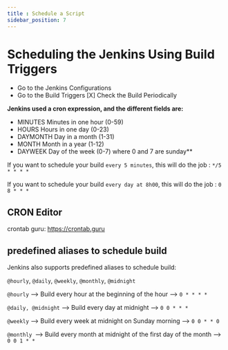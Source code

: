 ```yaml
---
title : Schedule a Script 
sidebar_position: 7
---
```


# Scheduling the Jenkins Using Build Triggers

* Go to the Jenkins Configurations
* Go to the Build Triggers
[X] Check the Build Periodically 

**Jenkins used a cron expression, and the different fields are:**

* MINUTES Minutes in one hour (0-59)
* HOURS Hours in one day (0-23)
* DAYMONTH Day in a month (1-31)
* MONTH Month in a year (1-12)
* DAYWEEK Day of the week (0-7) where 0 and 7 are sunday**

If you want to schedule your build `every 5 minutes`, this will do the job : `*/5 * * * *`

If you want to schedule your build `every day at 8h00`, this will do the job : `0 8 * * *`

## CRON Editor

crontab guru: https://crontab.guru

## predefined aliases to schedule build

Jenkins also supports predefined aliases to schedule build:

`@hourly`, `@daily`, `@weekly`, `@monthly`, `@midnight`

`@hourly` --> Build every hour at the beginning of the hour --> `0 * * * *`

`@daily, @midnight` --> Build every day at midnight --> `0 0 * * *`

`@weekly` --> Build every week at midnight on Sunday morning --> `0 0 * * 0`

`@monthly `--> Build every month at midnight of the first day of the month --> `0 0 1 * *`